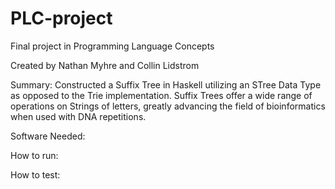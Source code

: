 # PLC-project
Final project in Programming Language Concepts

Created by Nathan Myhre and Collin Lidstrom

Summary:
  Constructed a Suffix Tree in Haskell utilizing an STree Data Type as opposed to the Trie implementation. Suffix
  Trees offer a wide range of operations on Strings of letters, greatly advancing the field of bioinformatics when used 
  with DNA repetitions. 
  
  Software Needed:
  
  How to run:
  
  How to test:
